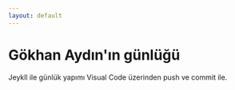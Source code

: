 ```yaml
---
layout: default
---
```


# Gökhan Aydın'ın günlüğü
Jeykll ile günlük yapımı Visual Code üzerinden push ve commit ile.